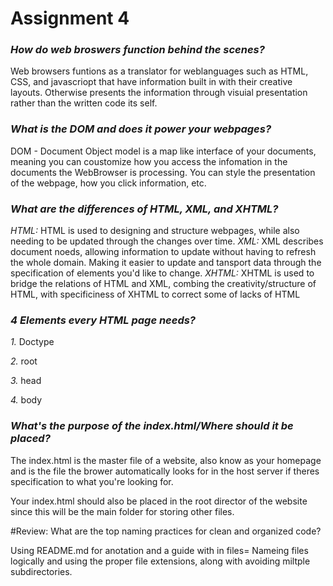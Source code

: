 # Assignment 4 

### _How do web broswers function behind the scenes?_

Web browsers funtions as a translator for weblanguages such as HTML, CSS, and javascriopt that have information built in with their creative layouts. Otherwise presents the information through visuial presentation rather than the written code its self.  

### _What is the DOM and does it power your webpages?_

DOM - Document Object model is a map like interface of your documents, meaning you can coustomize how you access the infomation in the documents the WebBrowser is processing. You can style the presentation of the webpage, how you click information, etc. 

### _What are the differences of HTML, XML, and XHTML?_

_HTML:_ 
HTML is used to designing and structure webpages, while also needing to be updated through the changes over time.
_XML:_
XML describes document noeds, allowing information to update without having to refresh the whole domain. Making it easier to update and tansport data through the specification of elements you'd like to change. 
 _XHTML:_
XHTML is used to bridge the relations of HTML and XML, combing the creativity/structure of HTML, with specificiness of XHTML to correct some of lacks of HTML 


### _4 Elements every HTML page needs?_
_1._ Doctype

_2._ root

_3._ head

_4._ body

### _What's the purpose of the index.html/Where should it be placed?_

The index.html is the master file of a website, also know as your homepage and is the file the brower automatically looks for in the host server if theres specification to what you're looking for. 

Your index.html should also be placed in the root director of the website since this will be the main folder for storing other files. 

#Review: What are the top naming practices for clean and organized code? 

Using README.md for anotation and a guide with in files=
Nameing files logically and using the proper file extensions, along with avoiding miltple subdirectories. 
